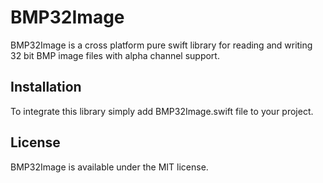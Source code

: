 # BMP32Image

BMP32Image is a cross platform pure swift library for reading and writing 32 bit BMP image files with alpha channel support.

## Installation

To integrate this library simply add BMP32Image.swift file to your project.

## License

BMP32Image is available under the MIT license.
